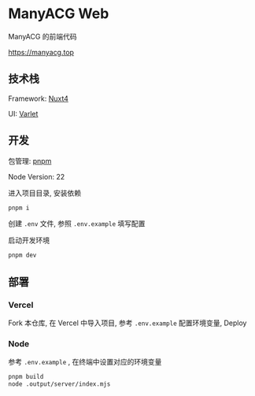 # ManyACG Web

ManyACG 的前端代码

https://manyacg.top

## 技术栈

Framework: [Nuxt4](https://nuxt.com/)

UI: [Varlet](https://varletjs.org)

## 开发

包管理: [pnpm](https://pnpm.io/)

Node Version: 22

进入项目目录, 安装依赖

```bash
pnpm i
```

创建 `.env` 文件, 参照 `.env.example` 填写配置

启动开发环境

```bash
pnpm dev
```

## 部署
### Vercel

Fork 本仓库, 在 Vercel 中导入项目, 参考 `.env.example` 配置环境变量, Deploy

### Node

参考 `.env.example` , 在终端中设置对应的环境变量

```bash
pnpm build
node .output/server/index.mjs
```